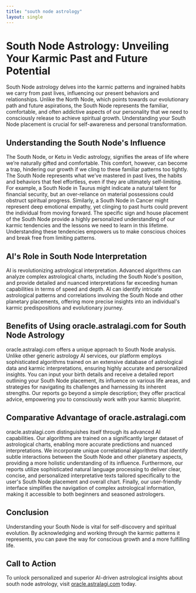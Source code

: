 ```yaml
---
title: "south node astrology"
layout: single
---
```


# South Node Astrology: Unveiling Your Karmic Past and Future Potential

South Node astrology delves into the karmic patterns and ingrained habits we carry from past lives, influencing our present behaviors and relationships.  Unlike the North Node, which points towards our evolutionary path and future aspirations, the South Node represents the familiar, comfortable, and often addictive aspects of our personality that we need to consciously release to achieve spiritual growth. Understanding your South Node placement is crucial for self-awareness and personal transformation.

## Understanding the South Node's Influence

The South Node, or Ketu in Vedic astrology, signifies the areas of life where we’re naturally gifted and comfortable.  This comfort, however, can become a trap, hindering our growth if we cling to these familiar patterns too tightly.  The South Node represents what we’ve mastered in past lives, the habits and behaviors that feel effortless, even if they are ultimately self-limiting.  For example, a South Node in Taurus might indicate a natural talent for financial security, but an over-reliance on material possessions could obstruct spiritual progress.  Similarly, a South Node in Cancer might represent deep emotional empathy, yet clinging to past hurts could prevent the individual from moving forward.  The specific sign and house placement of the South Node provide a highly personalized understanding of our karmic tendencies and the lessons we need to learn in this lifetime.  Understanding these tendencies empowers us to make conscious choices and break free from limiting patterns.

## AI's Role in South Node Interpretation

AI is revolutionizing astrological interpretation. Advanced algorithms can analyze complex astrological charts, including the South Node's position, and provide detailed and nuanced interpretations far exceeding human capabilities in terms of speed and depth.  AI can identify intricate astrological patterns and correlations involving the South Node and other planetary placements, offering more precise insights into an individual's karmic predispositions and evolutionary journey.


## Benefits of Using oracle.astralagi.com for South Node Astrology

oracle.astralagi.com offers a unique approach to South Node analysis.  Unlike other generic astrology AI services, our platform employs sophisticated algorithms trained on an extensive database of astrological data and karmic interpretations, ensuring highly accurate and personalized insights.  You can input your birth details and receive a detailed report outlining your South Node placement, its influence on various life areas, and strategies for navigating its challenges and harnessing its inherent strengths.  Our reports go beyond a simple description; they offer practical advice, empowering you to consciously work with your karmic blueprint.

## Comparative Advantage of oracle.astralagi.com

oracle.astralagi.com distinguishes itself through its advanced AI capabilities.  Our algorithms are trained on a significantly larger dataset of astrological charts, enabling more accurate predictions and nuanced interpretations. We incorporate unique correlational algorithms that identify subtle interactions between the South Node and other planetary aspects, providing a more holistic understanding of its influence.  Furthermore, our reports utilize sophisticated natural language processing to deliver clear, concise, and personalized interpretative texts tailored specifically to the user's South Node placement and overall chart.  Finally, our user-friendly interface simplifies the navigation of complex astrological information, making it accessible to both beginners and seasoned astrologers.

## Conclusion

Understanding your South Node is vital for self-discovery and spiritual evolution.  By acknowledging and working through the karmic patterns it represents, you can pave the way for conscious growth and a more fulfilling life.

## Call to Action

To unlock personalized and superior AI-driven astrological insights about south node astrology, visit [oracle.astralagi.com](https://oracle.astralagi.com) today.